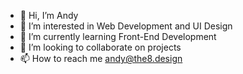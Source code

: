 - 👋 Hi, I’m Andy
- 👀 I’m interested in Web Development and UI Design
- 🌱 I’m currently learning Front-End Development
- 💞️ I’m looking to collaborate on projects
- 📫 How to reach me andy@the8.design
